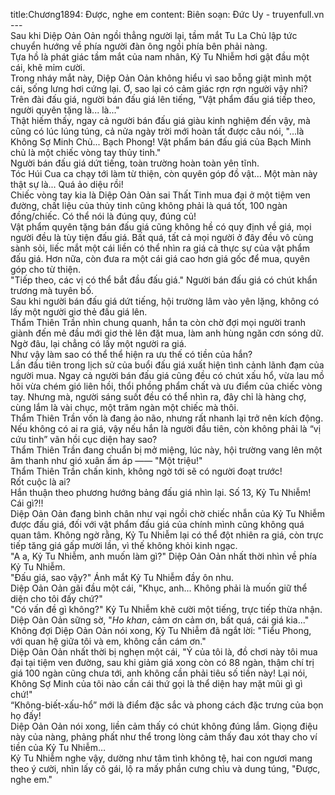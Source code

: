 title:Chương1894: Được, nghe em
content:
Biên soạn: Đức Uy - truyenfull.vn<br>---<br>Sau khi Diệp Oản Oản ngồi thẳng người lại, tầm mắt Tu La Chủ lập tức chuyển hướng về phía người đàn ông ngồi phía bên phải nàng.<br>Tựa hồ là phát giác tầm mắt của nam nhân, Kỷ Tu Nhiễm hơi gật đầu một cái, khẽ mỉm cười.<br>Trong nháy mắt này, Diệp Oản Oản không hiểu vì sao bỗng giật mình một cái, sống lưng hơi cứng lại. Ơ, sao lại có cảm giác rợn rợn người vậy nhỉ?<br>Trên đài đấu giá, người bán đấu giá lên tiếng, "Vật phẩm đấu giá tiếp theo, người quyên tặng là... là..."<br>Thật hiếm thấy, ngay cả người bán đấu giá giàu kinh nghiệm đến vậy, mà cũng có lúc lúng túng, cả nửa ngày trời mới hoàn tất được câu nói, "…là Không Sợ Minh Chủ... Bạch Phong! Vật phẩm bán đấu giá của Bạch Minh chủ là một chiếc vòng tay thủy tinh."<br>Người bán đấu giá dứt tiếng, toàn trường hoàn toàn yên tĩnh.<br>Tóc Húi Cua ca chạy tới làm từ thiện, còn quyên góp đồ vật... Một màn này thật sự là... Quá ảo diệu rồi!<br>Chiếc vòng tay kia là Diệp Oản Oản sai Thất Tinh mua đại ở một tiệm ven đường, chất liệu của thủy tinh cũng không phải là quá tốt, 100 ngàn đồng/chiếc. Có thể nói là đúng quy, đúng củ!<br>Vật phẩm quyên tặng bán đấu giá cũng không hề có quy định về giá, mọi người đều là tùy tiện đấu giá. Bất quá, tất cả mọi người ở đây đều vô cùng sành sỏi, liếc mắt một cái liền có thể nhìn ra giá cả thực sự của vật phẩm đấu giá. Hơn nữa, còn đưa ra một cái giá cao hơn giá gốc để mua, quyên góp cho từ thiện.<br>"Tiếp theo, các vị có thể bắt đầu đấu giá." Người bán đấu giá có chút khẩn trương mà tuyên bố.<br>Sau khi người bán đấu giá dứt tiếng, hội trường lâm vào yên lặng, không có lấy một người giơ thẻ đấu giá lên.<br>Thẩm Thiên Trần nhìn chung quanh, hắn ta còn chờ đợi mọi người tranh giành đến mẻ đầu mới giơ thẻ lên đặt mua, làm anh hùng ngăn cơn sóng dữ. Ngờ đâu, lại chẳng có lấy một người ra giá.<br>Như vậy làm sao có thể thể hiện ra ưu thế có tiền của hắn?<br>Lần đầu tiên trong lịch sử của buổi đấu giá xuất hiện tình cảnh lãnh đạm của người mua. Ngay cả người bán đấu giá cũng đều có chút xấu hổ, vừa lau mồ hôi vừa chém gió liên hồi, thổi phồng phẩm chất và ưu điểm của chiếc vòng tay. Nhưng mà, người sáng suốt đều có thể nhìn ra, đây chỉ là hàng chợ, cùng lắm là vài chục, một trăm ngàn một chiếc mà thôi.<br>Thẩm Thiên Trần vốn là đang ảo não, nhưng rất nhanh lại trở nên kích động. Nếu không có ai ra giá, vậy nếu hắn là người đầu tiên, còn không phải là “vị cứu tinh” vãn hồi cục diện hay sao?<br>Thẩm Thiên Trần đang chuẩn bị mở miệng, lúc này, hội trường vang lên một âm thanh như gió xuân ấm áp —— "Một triệu!"<br>Thẩm Thiên Trần chấn kinh, không ngờ tới sẽ có người đoạt trước!<br>Rốt cuộc là ai?<br>Hắn thuận theo phương hướng bảng đấu giá nhìn lại. Số 13, Kỷ Tu Nhiễm!<br>Cái gì?!!<br>Diệp Oản Oản đang bình chân như vại ngồi chờ chiếc nhẫn của Kỷ Tu Nhiễm được đấu giá, đối với vật phẩm đấu giá của chính mình cũng không quá quan tâm. Không ngờ rằng, Kỷ Tu Nhiễm lại có thể đột nhiên ra giá, còn trực tiếp tăng giá gấp mười lần, vì thế không khỏi kinh ngạc.<br>"A a, Kỷ Tu Nhiễm, anh muốn làm gì?" Diệp Oản Oản nhất thời nhìn về phía Kỷ Tu Nhiễm.<br>"Đấu giá, sao vậy?" Ánh mắt Kỷ Tu Nhiễm đầy ôn nhu.<br>Diệp Oản Oản gãi đầu một cái, "Khục, anh... Không phải là muốn giữ thể diện cho tôi đấy chứ?"<br>"Có vấn đề gì không?" Kỷ Tu Nhiễm khẽ cười một tiếng, trực tiếp thừa nhận.<br>Diệp Oản Oản sững sờ, "*Ho khan*, cảm ơn cảm ơn, bất quá, cái giá kia..."<br>Không đợi Diệp Oản Oản nói xong, Kỷ Tu Nhiễm đã ngắt lời: "Tiểu Phong, với quan hệ giữa tôi và em, không cần cám ơn."<br>Diệp Oản Oản nhất thời bị nghẹn một cái, "Ý của tôi là, đồ chơi này tôi mua đại tại tiệm ven đường, sau khi giảm giá xong còn có 88 ngàn, thậm chí trị giá 100 ngàn cũng chưa tới, anh không cần phải tiêu số tiền này! Lại nói, Không Sợ Minh của tôi nào cần cái thứ gọi là thể diện hay mặt mũi gì gì chứ!"<br>“Không-biết-xấu-hổ” mới là điểm đặc sắc và phong cách đặc trưng của bọn họ đấy!<br>Diệp Oản Oản nói xong, liền cảm thấy có chút không đúng lắm. Giọng điệu này của nàng, phảng phất như thể trong lòng cảm thấy đau xót thay cho ví tiền của Kỷ Tu Nhiễm…<br>Kỷ Tu Nhiễm nghe vậy, dường như tâm tình không tệ, hai con ngươi mang theo ý cười, nhìn lấy cô gái, lộ ra mấy phần cưng chìu và dung túng, "Được, nghe em."
